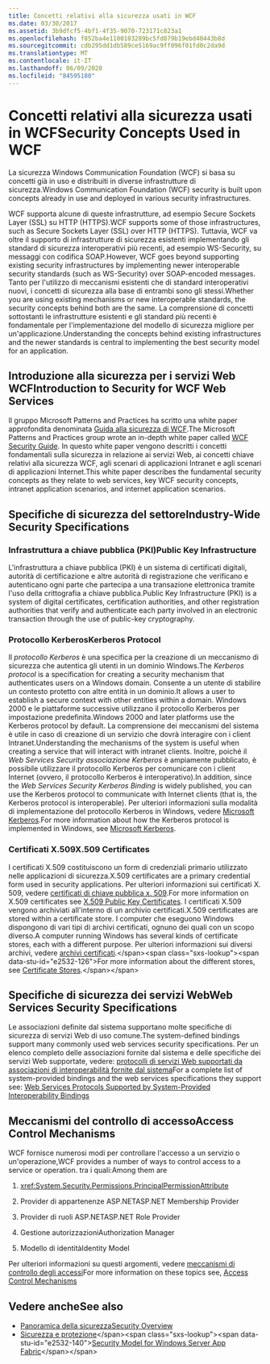 ```yaml
---
title: Concetti relativi alla sicurezza usati in WCF
ms.date: 03/30/2017
ms.assetid: 3b9dfcf5-4bf1-4f35-9070-723171c823a1
ms.openlocfilehash: f852ba4e1100103289bc5fd879b19ebd40443b8d
ms.sourcegitcommit: cdb295dd1db589ce5169ac9ff096f01fd0c2da9d
ms.translationtype: MT
ms.contentlocale: it-IT
ms.lasthandoff: 06/09/2020
ms.locfileid: "84595180"
---
```

# <a name="security-concepts-used-in-wcf"></a><span data-ttu-id="e2532-102">Concetti relativi alla sicurezza usati in WCF</span><span class="sxs-lookup"><span data-stu-id="e2532-102">Security Concepts Used in WCF</span></span>
<span data-ttu-id="e2532-103">La sicurezza Windows Communication Foundation (WCF) si basa su concetti già in uso e distribuiti in diverse infrastrutture di sicurezza.</span><span class="sxs-lookup"><span data-stu-id="e2532-103">Windows Communication Foundation (WCF) security is built upon concepts already in use and deployed in various security infrastructures.</span></span>  
  
 <span data-ttu-id="e2532-104">WCF supporta alcune di queste infrastrutture, ad esempio Secure Sockets Layer (SSL) su HTTP (HTTPS).</span><span class="sxs-lookup"><span data-stu-id="e2532-104">WCF supports some of those infrastructures, such as Secure Sockets Layer (SSL) over HTTP (HTTPS).</span></span> <span data-ttu-id="e2532-105">Tuttavia, WCF va oltre il supporto di infrastrutture di sicurezza esistenti implementando gli standard di sicurezza interoperativi più recenti, ad esempio WS-Security, su messaggi con codifica SOAP.</span><span class="sxs-lookup"><span data-stu-id="e2532-105">However, WCF goes beyond supporting existing security infrastructures by implementing newer interoperable security standards (such as WS-Security) over SOAP-encoded messages.</span></span> <span data-ttu-id="e2532-106">Tanto per l'utilizzo di meccanismi esistenti che di standard interoperativi nuovi, i concetti di sicurezza alla base di entrambi sono gli stessi.</span><span class="sxs-lookup"><span data-stu-id="e2532-106">Whether you are using existing mechanisms or new interoperable standards, the security concepts behind both are the same.</span></span> <span data-ttu-id="e2532-107">La comprensione di concetti sottostanti le infrastrutture esistenti e gli standard più recenti è fondamentale per l'implementazione del modello di sicurezza migliore per un'applicazione.</span><span class="sxs-lookup"><span data-stu-id="e2532-107">Understanding the concepts behind existing infrastructures and the newer standards is central to implementing the best security model for an application.</span></span>  
  
## <a name="introduction-to-security-for-wcf-web-services"></a><span data-ttu-id="e2532-108">Introduzione alla sicurezza per i servizi Web WCF</span><span class="sxs-lookup"><span data-stu-id="e2532-108">Introduction to Security for WCF Web Services</span></span>  

<span data-ttu-id="e2532-109">Il gruppo Microsoft Patterns and Practices ha scritto una white paper approfondita denominata [Guida alla sicurezza di WCF](https://archive.codeplex.com/?p=wcfsecurityguide).</span><span class="sxs-lookup"><span data-stu-id="e2532-109">The Microsoft Patterns and Practices group wrote an in-depth white paper called [WCF Security Guide](https://archive.codeplex.com/?p=wcfsecurityguide).</span></span> <span data-ttu-id="e2532-110">In questo white paper vengono descritti i concetti fondamentali sulla sicurezza in relazione ai servizi Web, ai concetti chiave relativi alla sicurezza WCF, agli scenari di applicazioni Intranet e agli scenari di applicazioni Internet.</span><span class="sxs-lookup"><span data-stu-id="e2532-110">This white paper describes the fundamental security concepts as they relate to web services, key WCF security concepts, intranet application scenarios, and internet application scenarios.</span></span>  
  
## <a name="industry-wide-security-specifications"></a><span data-ttu-id="e2532-111">Specifiche di sicurezza del settore</span><span class="sxs-lookup"><span data-stu-id="e2532-111">Industry-Wide Security Specifications</span></span>  
  
### <a name="public-key-infrastructure"></a><span data-ttu-id="e2532-112">Infrastruttura a chiave pubblica (PKI)</span><span class="sxs-lookup"><span data-stu-id="e2532-112">Public Key Infrastructure</span></span>  

<span data-ttu-id="e2532-113">L'infrastruttura a chiave pubblica (PKI) è un sistema di certificati digitali, autorità di certificazione e altre autorità di registrazione che verificano e autenticano ogni parte che partecipa a una transazione elettronica tramite l'uso della crittografia a chiave pubblica.</span><span class="sxs-lookup"><span data-stu-id="e2532-113">Public Key Infrastructure (PKI) is a system of digital certificates, certification authorities, and other registration authorities that verify and authenticate each party involved in an electronic transaction through the use of public-key cryptography.</span></span>
  
### <a name="kerberos-protocol"></a><span data-ttu-id="e2532-114">Protocollo Kerberos</span><span class="sxs-lookup"><span data-stu-id="e2532-114">Kerberos Protocol</span></span>  
 <span data-ttu-id="e2532-115">Il *protocollo Kerberos* è una specifica per la creazione di un meccanismo di sicurezza che autentica gli utenti in un dominio Windows.</span><span class="sxs-lookup"><span data-stu-id="e2532-115">The *Kerberos protocol* is a specification for creating a security mechanism that authenticates users on a Windows domain.</span></span> <span data-ttu-id="e2532-116">Consente a un utente di stabilire un contesto protetto con altre entità in un dominio.</span><span class="sxs-lookup"><span data-stu-id="e2532-116">It allows a user to establish a secure context with other entities within a domain.</span></span> <span data-ttu-id="e2532-117">Windows 2000 e le piattaforme successive utilizzano il protocollo Kerberos per impostazione predefinita.</span><span class="sxs-lookup"><span data-stu-id="e2532-117">Windows 2000 and later platforms use the Kerberos protocol by default.</span></span> <span data-ttu-id="e2532-118">La comprensione dei meccanismi del sistema è utile in caso di creazione di un servizio che dovrà interagire con i client Intranet.</span><span class="sxs-lookup"><span data-stu-id="e2532-118">Understanding the mechanisms of the system is useful when creating a service that will interact with intranet clients.</span></span> <span data-ttu-id="e2532-119">Inoltre, poiché il *Web Services Security associazione Kerberos* è ampiamente pubblicato, è possibile utilizzare il protocollo Kerberos per comunicare con i client Internet (ovvero, il protocollo Kerberos è interoperativo).</span><span class="sxs-lookup"><span data-stu-id="e2532-119">In addition, since the *Web Services Security Kerberos Binding* is widely published, you can use the Kerberos protocol to communicate with Internet clients (that is, the Kerberos protocol is interoperable).</span></span> <span data-ttu-id="e2532-120">Per ulteriori informazioni sulla modalità di implementazione del protocollo Kerberos in Windows, vedere [Microsoft Kerberos](/windows/win32/secauthn/microsoft-kerberos).</span><span class="sxs-lookup"><span data-stu-id="e2532-120">For more information about how the Kerberos protocol is implemented in Windows, see  [Microsoft Kerberos](/windows/win32/secauthn/microsoft-kerberos).</span></span>  
  
### <a name="x509-certificates"></a><span data-ttu-id="e2532-121">Certificati X.509</span><span class="sxs-lookup"><span data-stu-id="e2532-121">X.509 Certificates</span></span>  
 <span data-ttu-id="e2532-122">I certificati X.509 costituiscono un form di credenziali primario utilizzato nelle applicazioni di sicurezza.</span><span class="sxs-lookup"><span data-stu-id="e2532-122">X.509 certificates are a primary credential form used in security applications.</span></span> <span data-ttu-id="e2532-123">Per ulteriori informazioni sui certificati X. 509, vedere [certificati di chiave pubblica x. 509](/windows/win32/seccertenroll/about-x-509-public-key-certificates).</span><span class="sxs-lookup"><span data-stu-id="e2532-123">For more information on X.509 certificates see [X.509 Public Key Certificates](/windows/win32/seccertenroll/about-x-509-public-key-certificates).</span></span> <span data-ttu-id="e2532-124">I certificati X.509 vengono archiviati all'interno di un archivio certificati.</span><span class="sxs-lookup"><span data-stu-id="e2532-124">X.509 certificates are stored within a certificate store.</span></span> <span data-ttu-id="e2532-125">I computer che eseguono Windows dispongono di vari tipi di archivi certificati, ognuno dei quali con un scopo diverso.</span><span class="sxs-lookup"><span data-stu-id="e2532-125">A computer running Windows has several kinds of certificate stores, each with a different purpose.</span></span> <span data-ttu-id="e2532-126">Per ulteriori informazioni sui diversi archivi, vedere [archivi certificati](https://docs.microsoft.com/previous-versions/windows/it-pro/windows-server-2003/cc757138(v=ws.10)).</span><span class="sxs-lookup"><span data-stu-id="e2532-126">For more information about the different stores, see [Certificate Stores](https://docs.microsoft.com/previous-versions/windows/it-pro/windows-server-2003/cc757138(v=ws.10)).</span></span>  
  
## <a name="web-services-security-specifications"></a><span data-ttu-id="e2532-127">Specifiche di sicurezza dei servizi Web</span><span class="sxs-lookup"><span data-stu-id="e2532-127">Web Services Security Specifications</span></span>  
 <span data-ttu-id="e2532-128">Le associazioni definite dal sistema supportano molte specifiche di sicurezza di servizi Web di uso comune.</span><span class="sxs-lookup"><span data-stu-id="e2532-128">The system-defined bindings support many commonly used web services security specifications.</span></span> <span data-ttu-id="e2532-129">Per un elenco completo delle associazioni fornite dal sistema e delle specifiche dei servizi Web supportate, vedere: [protocolli di servizi Web supportati da associazioni di interoperabilità fornite dal sistema](web-services-protocols-supported-by-system-provided-interoperability-bindings.md)</span><span class="sxs-lookup"><span data-stu-id="e2532-129">For a complete list of system-provided bindings and the web services specifications they support see: [Web Services Protocols Supported by System-Provided Interoperability Bindings](web-services-protocols-supported-by-system-provided-interoperability-bindings.md)</span></span>  
  
## <a name="access-control-mechanisms"></a><span data-ttu-id="e2532-130">Meccanismi del controllo di accesso</span><span class="sxs-lookup"><span data-stu-id="e2532-130">Access Control Mechanisms</span></span>  
 <span data-ttu-id="e2532-131">WCF fornisce numerosi modi per controllare l'accesso a un servizio o un'operazione,</span><span class="sxs-lookup"><span data-stu-id="e2532-131">WCF provides a number of ways to control access to a service or operation.</span></span> <span data-ttu-id="e2532-132">tra i quali:</span><span class="sxs-lookup"><span data-stu-id="e2532-132">Among them are</span></span>  
  
1. <xref:System.Security.Permissions.PrincipalPermissionAttribute>  
  
2. <span data-ttu-id="e2532-133">Provider di appartenenze ASP.NET</span><span class="sxs-lookup"><span data-stu-id="e2532-133">ASP.NET Membership Provider</span></span>  
  
3. <span data-ttu-id="e2532-134">Provider di ruoli ASP.NET</span><span class="sxs-lookup"><span data-stu-id="e2532-134">ASP.NET Role Provider</span></span>  
  
4. <span data-ttu-id="e2532-135">Gestione autorizzazioni</span><span class="sxs-lookup"><span data-stu-id="e2532-135">Authorization Manager</span></span>  
  
5. <span data-ttu-id="e2532-136">Modello di identità</span><span class="sxs-lookup"><span data-stu-id="e2532-136">Identity Model</span></span>  
  
 <span data-ttu-id="e2532-137">Per ulteriori informazioni su questi argomenti, vedere [meccanismi di controllo degli accessi](access-control-mechanisms.md)</span><span class="sxs-lookup"><span data-stu-id="e2532-137">For more information on these topics see, [Access Control Mechanisms](access-control-mechanisms.md)</span></span>  
  
## <a name="see-also"></a><span data-ttu-id="e2532-138">Vedere anche</span><span class="sxs-lookup"><span data-stu-id="e2532-138">See also</span></span>

- [<span data-ttu-id="e2532-139">Panoramica della sicurezza</span><span class="sxs-lookup"><span data-stu-id="e2532-139">Security Overview</span></span>](security-overview.md)
- <span data-ttu-id="e2532-140">[Sicurezza e protezione](https://docs.microsoft.com/previous-versions/appfabric/ee677202(v=azure.10))</span><span class="sxs-lookup"><span data-stu-id="e2532-140">[Security Model for Windows Server App Fabric](https://docs.microsoft.com/previous-versions/appfabric/ee677202(v=azure.10))</span></span>
